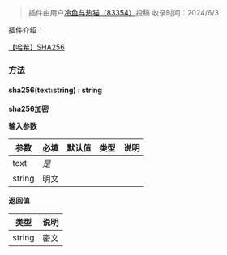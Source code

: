 > 插件由用户[冷鱼与热猫（83354）](https://dao3.fun/profile/83354)投稿
> 收录时间：2024/6/3

插件介绍：

[【哈希】SHA256](https://www.yuque.com/box3lab/doc/aos0rhxmakgg8eet?view=doc_embed)

### 方法

#### sha256(text:string) : string
**sha256加密**

**输入参数**

| **参数** | **必填** | **默认值** | **类型** | **说明** |
| --- | --- | --- | --- | --- |
| text | _是_ | 
| string | 明文 ||||

**返回值**

| **类型** | **说明** |
| --- | --- |
| string | 密文 |

